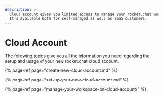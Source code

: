 ```yaml
---
description: >-
  Cloud account gives you limited access to manage your rocket.chat workspace.
  It's available both for self-managed as well as SaaS customers.
---
```


# Cloud Account

The following topics give you all the information you need regarding the setup and usage of your new rocket.chat cloud account.

{% page-ref page="create-new-cloud-account.md" %}

{% page-ref page="set-up-your-new-cloud-account.md" %}

{% page-ref page="manage-your-workspace-on-cloud-account/" %}



